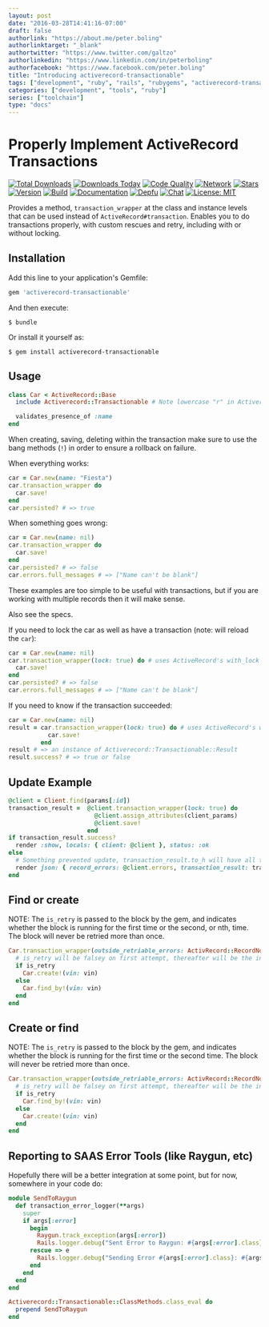 ```yaml
---
layout: post
date: "2016-03-28T14:41:16-07:00"
draft: false
authorlink: "https://about.me/peter.boling"
authorlinktarget: "_blank"
authortwitter: "https://www.twitter.com/galtzo"
authorlinkedin: "https://www.linkedin.com/in/peterboling"
authorfacebook: "https://www.facebook.com/peter.boling"
title: "Introducing activerecord-transactionable"
tags: ["development", "ruby", "rails", "rubygems", "activerecord-transactionable", "database", "active_record"]
categories: ["development", "tools", "ruby"]
series: ["toolchain"]
type: "docs"
---
```

# Properly Implement ActiveRecord Transactions

[![Total Downloads](https://img.shields.io/gem/rt/activerecord-transactionable.svg)](https://github.com/pboling/activerecord-transactionable)
[![Downloads Today](https://img.shields.io/gem/rd/activerecord-transactionable.svg)](https://github.com/pboling/activerecord-transactionable)
[![Code Quality](https://img.shields.io/codeclimate/github/pboling/activerecord-transactionable.svg)](https://codeclimate.com/github/pboling/activerecord-transactionable)
[![Network](https://img.shields.io/github/forks/pboling/activerecord-transactionable.svg?style=social)](https://github.com/pboling/activerecord-transactionable/network)
[![Stars](https://img.shields.io/github/stars/pboling/activerecord-transactionable.svg?style=social)](https://github.com/pboling/activerecord-transactionable/stargazers)
[![Version](https://img.shields.io/gem/v/activerecord-transactionable.svg)](https://rubygems.org/gems/activerecord-transactionable)
[![Build](https://img.shields.io/travis/pboling/activerecord-transactionable.svg)](https://travis-ci.org/pboling/activerecord-transactionable)
[![Documentation](http://inch-ci.org/github/pboling/activerecord-transactionable.svg)](http://inch-ci.org/github/pboling/activerecord-transactionable)
[![Depfu](https://badges.depfu.com/badges/96a4d507f1a61a9368655f60fa3cb70f/count.svg)](https://depfu.com/github/pboling/activerecord-transactionable?project=Bundler)
[![Chat](https://img.shields.io/gitter/room/pboling/activerecord-transactionable.svg)](https://img.shields.io/gitter/room/pboling/activerecord-transactionable.svg)
[![License: MIT](https://img.shields.io/badge/License-MIT-green.svg)](https://opensource.org/licenses/MIT)

Provides a method, `transaction_wrapper` at the class and instance levels that can be used instead of `ActiveRecord#transaction`.  Enables you to do transactions properly, with custom rescues and retry, including with or without locking.

## Installation

Add this line to your application's Gemfile:

```ruby
gem 'activerecord-transactionable'
```

And then execute:

    $ bundle

Or install it yourself as:

    $ gem install activerecord-transactionable

## Usage

```ruby
class Car < ActiveRecord::Base
  include Activerecord::Transactionable # Note lowercase "r" in Activerecord (different namespace than rails' module)

  validates_presence_of :name
end
```

When creating, saving, deleting within the transaction make sure to use the bang methods (`!`) in order to ensure a rollback on failure.

When everything works:

```ruby
car = Car.new(name: "Fiesta")
car.transaction_wrapper do
  car.save!
end
car.persisted? # => true
```

When something goes wrong:

```ruby
car = Car.new(name: nil)
car.transaction_wrapper do
  car.save!
end
car.persisted? # => false
car.errors.full_messages # => ["Name can't be blank"]
```

These examples are too simple to be useful with transactions, but if you are working with multiple records then it will make sense.

Also see the specs.

If you need to lock the car as well as have a transaction (note: will reload the `car`):

```ruby
car = Car.new(name: nil)
car.transaction_wrapper(lock: true) do # uses ActiveRecord's with_lock
  car.save!
end
car.persisted? # => false
car.errors.full_messages # => ["Name can't be blank"]
```

If you need to know if the transaction succeeded:

```ruby
car = Car.new(name: nil)
result = car.transaction_wrapper(lock: true) do # uses ActiveRecord's with_lock
           car.save!
         end
result # => an instance of Activerecord::Transactionable::Result
result.success? # => true or false
```

## Update Example

```ruby
@client = Client.find(params[:id])
transaction_result =  @client.transaction_wrapper(lock: true) do
                        @client.assign_attributes(client_params)
                        @client.save!
                      end
if transaction_result.success?
  render :show, locals: { client: @client }, status: :ok
else
  # Something prevented update, transaction_result.to_h will have all the available details
  render json: { record_errors: @client.errors, transaction_result: transaction_result.to_h }, status: :unprocessable_entity
end
```

## Find or create

NOTE: The `is_retry` is passed to the block by the gem, and indicates whether the block is running for the first time or the second, or nth, time.
The block will never be retried more than once.

```ruby
Car.transaction_wrapper(outside_retriable_errors: ActivRecord::RecordNotFound, outside_num_retry_attempts: 3) do |is_retry|
  # is_retry will be falsey on first attempt, thereafter will be the integer number of the attempt
  if is_retry
    Car.create!(vin: vin)
  else
    Car.find_by!(vin: vin)
  end
end
```

## Create or find

NOTE: The `is_retry` is passed to the block by the gem, and indicates whether the block is running for the first time or the second time.
The block will never be retried more than once.

```ruby
Car.transaction_wrapper(outside_retriable_errors: ActivRecord::RecordNotUnique) do |is_retry|
  # is_retry will be falsey on first attempt, thereafter will be the integer number of the attempt
  if is_retry
    Car.find_by!(vin: vin)
  else
    Car.create!(vin: vin)
  end
end
```

## Reporting to SAAS Error Tools (like Raygun, etc)

Hopefully there will be a better integration at some point, but for now, somewhere in your code do:

```ruby
module SendToRaygun
  def transaction_error_logger(**args)
    super
    if args[:error]
      begin
        Raygun.track_exception(args[:error])
        Rails.logger.debug("Sent Error to Raygun: #{args[:error].class}: #{args[:error].message}")
      rescue => e
        Rails.logger.debug("Sending Error #{args[:error].class}: #{args[:error].message} to Raygun Failed with: #{e.class}: #{e.message}")
      end
    end
  end
end

Activerecord::Transactionable::ClassMethods.class_eval do
  prepend SendToRaygun
end
```
